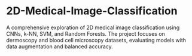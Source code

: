 # 2D-Medical-Image-Classification
A comprehensive exploration of 2D medical image classification using CNNs, k-NN, SVM, and Random Forests. The project focuses on dermoscopy and blood cell microscopy datasets, evaluating models with data augmentation and balanced accuracy.
